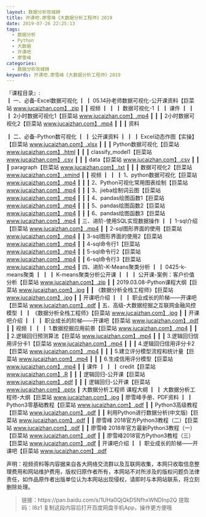 ```yaml
---
layout: 数据分析攻城狮
title: 开课吧.廖雪峰《大数据分析工程师》2019   
date: 2019-07-26 22:25:13
tags:
  - 数据分析
  - Python
  - 大数据
  - 开课吧
  - 廖雪峰
categories:
  - 数据分析攻城狮
keywords: 开课吧.廖雪峰《大数据分析工程师》2019
---
```

『课程目录』:  
┃  一、必备-Excel数据可视化
┃  ┃  05.14孙老师数据可视化-公开课资料【巨菜站 www.jucaizhan.com】.zip
┃  ┃  视频
┃  ┃  ┃  数据可视化-1
┃  ┃  课件
┃  ┃  ┃  2小时数据可视化1【巨菜站 www.jucaizhan.com】.mp4
┃  ┃  ┃  2小时数据可视化2【巨菜站 www.jucaizhan.com】.mp4
┃  ┃  ┃  资料
<!-- more --> 
┃  二、必备-Python数可视化
┃  ┃  公开课资料
┃  ┃  ┃  Excel动态作图【实操】【巨菜站 www.jucaizhan.com】.xlsx
┃  ┃  ┃  Python数据可视化【巨菜站 www.jucaizhan.com】.html
┃  ┃  ┃  classify_model1【巨菜站 www.jucaizhan.com】.csv
┃  ┃  ┃  data【巨菜站 www.jucaizhan.com】.csv
┃  ┃  ┃  paragraph【巨菜站 www.jucaizhan.com】.txt
┃  ┃  ┃  数据可视化2【巨菜站 www.jucaizhan.com】.xmind
┃  ┃  视频
┃  ┃  ┃  1、python数据可视化【巨菜站 www.jucaizhan.com】.mp4
┃  ┃  ┃  2、Python可视化常用图表绘制【巨菜站 www.jucaizhan.com】.mp4
┃  ┃  ┃  3、jieba绘制词云图【巨菜站 www.jucaizhan.com】.mp4
┃  ┃  ┃  4、pandas绘图函数1【巨菜站 www.jucaizhan.com】.mp4
┃  ┃  ┃  5、pandas绘图函数2【巨菜站 www.jucaizhan.com】.mp4
┃  ┃  ┃  6、pandas绘图函数3【巨菜站 www.jucaizhan.com】.mp4
┃  三、进阶-使用SQL实现数据操作
┃  ┃  1-sql介绍【巨菜站 www.jucaizhan.com】.mp4
┃  ┃  2-sql图形界面的使用【巨菜站 www.jucaizhan.com】.mp4
┃  ┃  3-sql图形界面的使用2【巨菜站 www.jucaizhan.com】.mp4
┃  ┃  4-sql命令行1【巨菜站 www.jucaizhan.com】.mp4
┃  ┃  5-sql命令行2【巨菜站 www.jucaizhan.com】.mp4
┃  ┃  6-sql命令行3【巨菜站 www.jucaizhan.com】.mp4
┃  四、进阶-K-Means聚类分析
┃  ┃  0425-k-means聚类
┃  ┃  ┃  K-means聚类分析公开课
┃  ┃  ┃  公开课-案例：客户价值分析【巨菜站 www.jucaizhan.com】.zip
┃  ┃  2019.03.08-Python课程大纲【巨菜站 www.jucaizhan.com】.jpg
┃  ┃  《数据分析全栈工程师》【巨菜站 www.jucaizhan.com】.jpg
┃  ┃  开课吧介绍
┃  ┃  ┃  职业成长的阶梯——开课吧【巨菜站 www.jucaizhan.com】.pdf
┃  五、高级-大数据挖掘之互联网金融风控模型
┃  ┃  《数据分析全栈工程师》【巨菜站 www.jucaizhan.com】.jpg
┃  ┃  开课吧介绍
┃  ┃  ┃  职业成长的阶梯——开课吧【巨菜站 www.jucaizhan.com】.pdf
┃  ┃  视频
┃  ┃  ┃  1.数据挖掘应用前景【巨菜站 www.jucaizhan.com】.mp4
┃  ┃  ┃  2.逻辑回归预测算法【巨菜站 www.jucaizhan.com】.mp4
┃  ┃  ┃  3.逻辑回归信用评分卡1【巨菜站 www.jucaizhan.com】.mp4
┃  ┃  ┃  4.逻辑回归信用评分卡2【巨菜站 www.jucaizhan.com】.mp4
┃  ┃  ┃  5.建立评分模型流程和统计量【巨菜站 www.jucaizhan.com】.mp4
┃  ┃  ┃  6.生成信用评分模型【巨菜站 www.jucaizhan.com】.mp4
┃  ┃  课件
┃  ┃  ┃  credit【巨菜站 www.jucaizhan.com】.R
┃  ┃  ┃  逻辑回归-公开课【巨菜站 www.jucaizhan.com】.pdf
┃  ┃  ┃  逻辑回归-公开课【巨菜站 www.jucaizhan.com】.pptx
┃  大数据分析工程师  课程大纲
┃  ┃  大数据分析工程师-大纲【巨菜站 www.jucaizhan.com】.jpg
┃  廖雪峰手册、PDF资料
┃  ┃  Python3零基础教程【巨菜站 www.jucaizhan.com】.pdf
┃  ┃  Python3高级教程【巨菜站 www.jucaizhan.com】.pdf
┃  ┃  利用Python进行数据分析(中文版)【巨菜站 www.jucaizhan.com】.pdf
┃  ┃  廖雪峰 2018官方Python3教程（二）【巨菜站 www.jucaizhan.com】.pdf
┃  ┃  廖雪峰 2018年官方最新Python3教程（一）【巨菜站 www.jucaizhan.com】.pdf
┃  ┃  廖雪峰2018官方Python3教程（三）【巨菜站 www.jucaizhan.com】.pdf
┃  开课吧介绍
┃  ┃  职业成长的阶梯——开课吧【巨菜站 www.jucaizhan.com】.pdf
<div class="post-copyright">
    <div class="post-copyright__author">
      <span class="post-copyright-meta">声明：视频资料等内容据来自各大网络交流群以及互联网收集，本网只收取信息整理费用和网站维护费用，版权归原作者所有，本网站不对所涉及的版权问题负法律责任，如作品原作者出版单位认为本网站出现侵权，请即时与本网站联系，将立刻删除处理。 </span>
    </div>
</div>

<blockquote class="blockquote-center">
链接：https://pan.baidu.com/s/1UHa0QjQkD5NfhxWNDInp2Q 
提取码：l8z1 
复制这段内容后打开百度网盘手机App，操作更方便哦
</blockquote>

